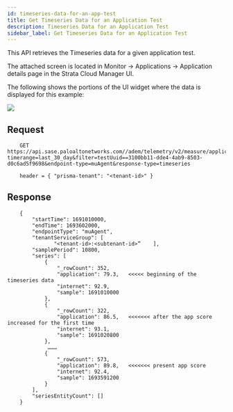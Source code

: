 ```yaml
---
id: timeseries-data-for-an-app-test
title: Get Timeseries Data for an Application Test
description: Timeseries Data for an Application Test
sidebar_label: Get Timeseries Data for an Application Test
---
```


This API retrieves the Timeseries data for a given application test.  

The attached screen is located in Monitor -> Applications -> Application details page in the Strata Cloud Manager UI.

The following shows the portions of the UI widget where the data is displayed for this example:

![](/sase/img/adem/DOCS-3766-timeseries-data-for-an-app-test.png)


## Request

```
    GET https://api.sase.paloaltonetworks.com//adem/telemetry/v2/measure/application/score?timerange=last_30_day&filter=testUuid==3100bb11-dde4-4ab9-8503-d0c6ad5f9698&endpoint-type=muAgent&response-type=timeseries
     
    header = { "prisma-tenant": "<tenant-id>" }
```

## Response

```
    {
        "startTime": 1691010000,
        "endTime": 1693602000,
        "endpointType": "muAgent",
        "tenantServiceGroup": [
               "<tenant-id>:<subtenant-id>”    ],
        "samplePeriod": 10800,
        "series": [
            {
                "_rowCount": 352,
                "application": 79.3,   <<<<< beginning of the timeseries data
                "internet": 92.9,
                "sample": 1691010000
            },
            {
                "_rowCount": 322,
                "application": 86.5,   <<<<<<< after the app score increased for the first time
                "internet": 93.1,
                "sample": 1691020800
            },
             ………
            {
                "_rowCount": 573,
                "application": 89.8,   <<<<<<< present app score
                "internet": 92.4,
                "sample": 1693591200
            }
        ],
        "seriesEntityCount": []
    }
```
